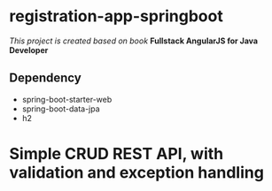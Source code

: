 # registration-app-springboot
_This project is created based on book_ __Fullstack AngularJS for Java Developer__

## Dependency
* spring-boot-starter-web
* spring-boot-data-jpa
* h2

# Simple CRUD REST API, with validation and exception handling
